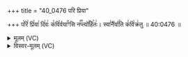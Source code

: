 +++
title = "40_0476 परि प्रिया"

+++
प꣡रि꣢ प्रि꣣या꣢ दि꣣वः꣢ क꣣वि꣡र्वया꣢꣯ꣳसि न꣣꣬प्त्यो꣢꣯र्हि꣣तः꣢। स्वा꣣नै꣡र्या꣢ति क꣣वि꣡क्र꣢तु ॥ 40:0476 ॥

<details><summary>मूलम् (VC)</summary>

प꣡रि꣢ प्रि꣣या꣢ दि꣣वः꣢ क꣣वि꣡र्वया꣢꣯ꣳसि न꣣꣬प्त्यो꣢꣯र्हि꣣तः꣢ । स्वा꣣नै꣡र्या꣢ति क꣣वि꣡क्र꣢तुः ॥४७६॥
</details>

<details><summary>विस्वर-मूलम् (VC)</summary>

परि प्रिया दिवः कविर्वयाꣳसि नप्त्योर्हितः । स्वानैर्याति कविक्रतुः ॥४७६॥
</details>